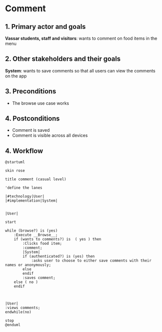 # Comment

## 1. Primary actor and goals

__Vassar students, staff and visitors__: wants to comment on food items in the menu

## 2. Other stakeholders and their goals

__System__: wants to save comments so that all users can view the comments on the app

## 3. Preconditions

* The browse use case works

## 4. Postconditions

* Comment is saved
* Comment is visible across all devices


## 4. Workflow

```plantuml
@startuml

skin rose

title comment (casual level)

'define the lanes

|#technology|User|
|#implementation|System|


|User|

start

while (browse?) is (yes) 
    :Execute __Browse__;
    if (wants to comments?) is  ( yes ) then
        :Clicks food item;
        :comment;
        |System|
        if (authenticated?) is (yes) then
            :asks user to choose to either save comments with their names or anonymously;
        else
        endif
        :saves comment;
    else ( no ) 
    endif  
    
    

|User|
:views comments;
endwhile(no)

stop
@enduml
```


